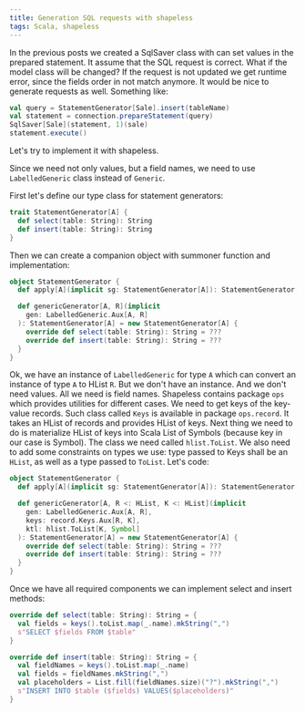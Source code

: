 ```yaml
---
title: Generation SQL requests with shapeless
tags: Scala, shapeless
---
```


In the previous posts we created a SqlSaver class with can set values in the prepared
statement.  It assume that the SQL request is correct.  What if the model class
will be changed?  If the request is not updated we get runtime error, since the
fields order in not match anymore.  It would be nice to generate requests as
well.  Something like:

```Scala
val query = StatementGenerator[Sale].insert(tableName)
val statement = connection.prepareStatement(query)
SqlSaver[Sale](statement, 1)(sale)
statement.execute()
```

Let's try to implement it with shapeless.

<!--more-->

Since we need not only values, but a field names, we need to use
`LabelledGeneric` class instead of `Generic`.

First let's define our type class for statement generators:

```Scala
trait StatementGenerator[A] {
  def select(table: String): String
  def insert(table: String): String
}
```

Then we can create a companion object with summoner function and
implementation:

```Scala
object StatementGenerator {
  def apply[A](implicit sg: StatementGenerator[A]): StatementGenerator[A] = sg

  def genericGenerator[A, R](implicit
    gen: LabelledGeneric.Aux[A, R]
  ): StatementGenerator[A] = new StatementGenerator[A] {
    override def select(table: String): String = ???
    override def insert(table: String): String = ???
  }
}
```

Ok, we have an instance of `LabelledGeneric` for type `A` which can convert an
instance of type `A` to HList `R`.  But we don't have an instance.  And we
don't need values.  All we need is field names.  Shapeless contains package
`ops` which provides utilities for different cases.  We need to get keys of the
key-value records.  Such class called `Keys` is available in package
`ops.record`.  It takes an HList of records and provides HList of keys.  Next
thing we need to do is materialize HList of keys into Scala List of Symbols
(because key in our case is Symbol).  The class we need called `hlist.ToList`.
We also need to add some constraints on types we use:  type passed to Keys
shall be an `HList`, as well as a type passed to `ToList`.  Let's code:

```Scala
object StatementGenerator {
  def apply[A](implicit sg: StatementGenerator[A]): StatementGenerator[A] = sg

  def genericGenerator[A, R <: HList, K <: HList](implicit
    gen: LabelledGeneric.Aux[A, R],
    keys: record.Keys.Aux[R, K],
    ktl: hlist.ToList[K, Symbol]
  ): StatementGenerator[A] = new StatementGenerator[A] {
    override def select(table: String): String = ???
    override def insert(table: String): String = ???
  }
}
```

Once we have all required components we can implement select and insert
methods:

```Scala
override def select(table: String): String = {
  val fields = keys().toList.map(_.name).mkString(",")
  s"SELECT $fields FROM $table"
}

override def insert(table: String): String = {
  val fieldNames = keys().toList.map(_.name)
  val fields = fieldNames.mkString(",")
  val placeholders = List.fill(fieldNames.size)("?").mkString(",")
  s"INSERT INTO $table ($fields) VALUES($placeholders)"
}
```

